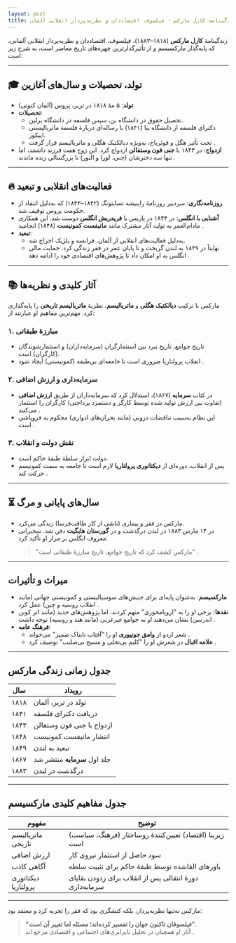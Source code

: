 ```yaml
---
layout: post
title: زندگینامه کارل مارکس - فیلسوف، اقتصاددان و نظریه‌پرداز انقلابی آلمان
---
```


زندگینامهٔ **کارل مارکس** (۱۸۱۸–۱۸۸۳)، فیلسوف، اقتصاددان و نظریه‌پرداز انقلابی آلمانی، که پایه‌گذار مارکسیسم و از تأثیرگذارترین چهره‌های تاریخ معاصر است، به شرح زیر است:

---

## 🎓 تولد، تحصیلات و سال‌های آغازین
- **تولد**: ۵ مهٔ ۱۸۱۸ در تریر، پروس (آلمان کنونی).  
- **تحصیلات**:  
  - تحصیل حقوق در دانشگاه بن، سپس فلسفه در دانشگاه برلین.  
  - دکترای فلسفه از دانشگاه ینا (۱۸۴۱) با رساله‌ای دربارهٔ فلسفهٔ ماتریالیستی اپیکور.  
  - تحت تأثیر هگل و فوئرباخ، به‌ویژه دیالکتیک هگلی و ماتریالیسم قرار گرفت .  
- **ازدواج**: در ۱۸۴۳ با **جنی فون وستفالن** ازدواج کرد. این زوج هفت فرزند داشتند، اما تنها سه دخترشان (جنی، لورا و النور) تا بزرگسالی زنده ماندند .

---

## 🔥 فعالیت‌های انقلابی و تبعید
- **روزنامه‌نگاری**: سردبیر روزنامهٔ راینیشه تسایتونگ (۱۸۴۲–۱۸۴۳) که به‌دلیل انتقاد از حکومت پروس توقیف شد.  
- **آشنایی با انگلس**: در ۱۸۴۴ در پاریس با **فریدریش انگلس** دوست شد. این همکاری مادام‌العمر به تولید آثار مشترک مانند **مانیفست کمونیست** (۱۸۴۸) انجامید .  
- **تبعید**:  
  - به‌دلیل فعالیت‌های انقلابی از آلمان، فرانسه و بلژیک اخراج شد.  
  - نهایتاً در ۱۸۴۹ به لندن گریخت و تا پایان عمر در فقر زندگی کرد. حمایت مالی انگلس به او امکان داد تا پژوهش‌های اقتصادی خود را ادامه دهد .  

---

## 📚 آثار کلیدی و نظریه‌ها
مارکس با ترکیب **دیالکتیک هگلی** و **ماتریالیسم**، نظریهٔ **ماتریالیسم تاریخی** را پایه‌گذاری کرد. مهم‌ترین مفاهیم او عبارتند از:

### ۱. **مبارزهٔ طبقاتی**
- تاریخ جوامع، تاریخ نبرد بین استثمارگران (سرمایه‌داران) و استثمارشوندگان (کارگران) است.  
- انقلاب پرولتاریا ضروری است تا جامعه‌ای بی‌طبقه (کمونیستی) ایجاد شود .

### ۲. **سرمایه‌داری و ارزش اضافی**
- در کتاب **سرمایه** (۱۸۶۷)، استدلال کرد که سرمایه‌داران از طریق **ارزش اضافی** (تفاوت بین ارزش تولید شده توسط کارگر و دستمزد پرداختی) کارگران را استثمار می‌کنند .  
- این نظام به‌سبب تناقضات درونی (مانند بحران‌های ادواری) محکوم به فروپاشی است .

### ۳. **نقش دولت و انقلاب**
- دولت ابزار سلطهٔ طبقهٔ حاکم است.  
- پس از انقلاب، دوره‌ای از **دیکتاتوری پرولتاریا** لازم است تا جامعه به سمت کمونیسم حرکت کند .

---

## ⏳ سال‌های پایانی و مرگ
- مارکس در فقر و بیماری (ناشی از کار طاقت‌فرسا) زندگی می‌کرد.  
- در ۱۴ مارس ۱۸۸۳ در لندن درگذشت و در **گورستان هایگیت** دفن شد. سخنرانی معروف انگلس بر مزار او تأکید کرد:  
  > "مارکس کشف کرد که تاریخ جوامع، تاریخ مبارزهٔ طبقاتی است" .  

---

## میراث و تأثیرات
- **مارکسیسم**: به‌عنوان پایه‌ای برای جنبش‌های سوسیالیستی و کمونیستی جهانی (مانند انقلاب روسیه و چین) عمل کرد .  
- **نقدها**: برخی او را به "اروپامحوری" متهم کردند، اما پژوهش‌های جدید (مانند اثر کوین اندرسن) نشان می‌دهند او به جوامع غیرغربی (مانند هند و روسیه) توجه داشت .  
- **فرهنگ عامه**:  
  - شعر اردو از **وامق جونپوری** او را "آفتاب تابناک ضمیر" می‌خواند .  
  - **علامه اقبال** در شعرش او را "کلیم بی‌تجلی و مسیح بی‌صلیب" توصیف کرد .  

---

## جدول زمانی زندگی مارکس 

| سال       | رویداد                     |
|-----------|----------------------------|
| ۱۸۱۸     | تولد در تریر، آلمان        |
| ۱۸۴۱     | دریافت دکترای فلسفه        |
| ۱۸۴۳     | ازدواج با جنی فون وستفالن  |
| ۱۸۴۸     | انتشار مانیفست کمونیست    |
| ۱۸۴۹     | تبعید به لندن              |
| ۱۸۶۷     | جلد اول **سرمایه** منتشر شد |
| ۱۸۸۳     | درگذشت در لندن             |

---

## جدول مفاهیم کلیدی مارکسیسم 

| مفهوم             | توضیح                                  |
|--------------------|----------------------------------------|
| ماتریالیسم تاریخی | زیربنا (اقتصاد) تعیین‌کنندهٔ روساختار (فرهنگ، سیاست) است |
| ارزش اضافی        | سود حاصل از استثمار نیروی کار          |
| آگاهی کاذب        | باورهای القاشده توسط طبقهٔ حاکم برای تثبیت سلطه |
| دیکتاتوری پرولتاریا | دورهٔ انتقالی پس از انقلاب برای زدودن بقایای سرمایه‌داری |

---

مارکس نه‌تنها نظریه‌پرداز، بلکه کنشگری بود که فقر را تجربه کرد و معتقد بود:  
> **"فیلسوفان تاکنون جهان را تفسیر کرده‌اند؛ مسئله اما تغییر آن است"**.  
آثار او همچنان در تحلیل نابرابری‌های اجتماعی و اقتصادی مرجع اند .
